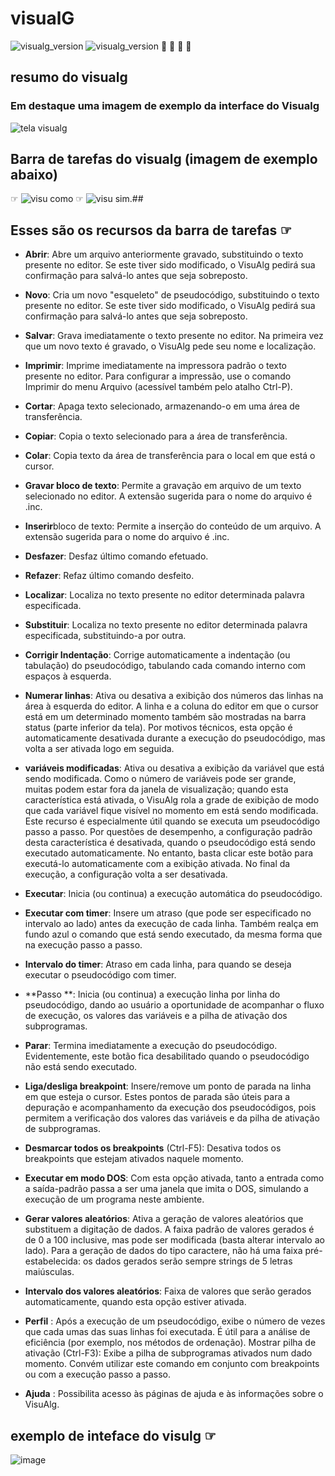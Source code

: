 # visualG
![visualg_version](https://img.shields.io/badge/visualg-3.0-brightgreen.svg) 
![visualg_version](https://img.shields.io/badge/visualg-3.0-green.svg) 🙌 🦕 🤠 🦖

## resumo do visualg

### **Em destaque uma imagem de exemplo da interface do Visualg** 
![tela visualg](https://user-images.githubusercontent.com/52284136/60517191-9e475780-9cb5-11e9-8838-4104d3840d11.png)

##  Barra de tarefas do visualg (imagem de exemplo abaixo)

 ☞ ![visu como](https://user-images.githubusercontent.com/52284136/60517222-ac957380-9cb5-11e9-90d9-5bb5d7434159.png)
 ☞ ![visu sim](https://user-images.githubusercontent.com/52284136/60517240-b0c19100-9cb5-11e9-9eeb-babb33d8694f.png).##
   
## Esses são os recursos da barra de tarefas ☞

- **Abrir**: Abre um arquivo anteriormente gravado, substituindo o texto presente no editor. Se este tiver sido
modificado, o VisuAlg pedirá sua confirmação para salvá-lo antes que seja sobreposto.

- **Novo**: Cria um novo "esqueleto" de pseudocódigo, substituindo o texto presente no editor. Se este tiver sido
modificado, o VisuAlg pedirá sua confirmação para salvá-lo antes que seja sobreposto.

- **Salvar**: Grava imediatamente o texto presente no editor. Na primeira vez que um novo texto é gravado, o
VisuAlg pede seu nome e localização.

- **Imprimir**: Imprime imediatamente na impressora padrão o texto presente no editor. Para configurar a impressão, use o comando Imprimir do menu Arquivo (acessível também pelo atalho Ctrl-P).

- **Cortar**: Apaga texto selecionado, armazenando-o em uma área de transferência.

- **Copiar**: Copia o texto selecionado para a área de transferência.

- **Colar**: Copia texto da área de transferência para o local em que está o cursor.

- **Gravar bloco de texto**: Permite a gravação em arquivo de um texto selecionado no editor. A extensão sugerida para o nome do arquivo é .inc.

- **Inserir**bloco de texto: Permite a inserção do conteúdo de um arquivo. A extensão sugerida para o nome do arquivo é .inc.

- **Desfazer**: Desfaz último comando efetuado.

- **Refazer**: Refaz último comando desfeito.

- **Localizar**: Localiza no texto presente no editor determinada palavra especificada.

- **Substituir**: Localiza no texto presente no editor determinada palavra especificada, substituindo-a por outra.

- **Corrigir Indentação**: Corrige automaticamente a indentação (ou tabulação) do pseudocódigo, tabulando cada comando interno com espaços à esquerda.

- **Numerar linhas**: Ativa ou desativa a exibição dos números das linhas na área à esquerda do editor. A linha e a coluna do editor em que o cursor está em um determinado momento também são mostradas na barra   status (parte inferior da tela). Por motivos técnicos, esta opção é automaticamente desativada durante a execução do pseudocódigo, mas volta a ser ativada logo em seguida.

- **variáveis modificadas**: Ativa ou desativa a exibição da variável que está sendo modificada. Como o número de variáveis pode ser grande, muitas podem estar fora da janela de visualização; quando esta característica está ativada, o VisuAlg rola a grade de exibição de modo que cada variável fique visível no momento em está sendo modificada. Este recurso é especialmente útil quando se executa um pseudocódigo passo a passo. Por questões de desempenho, a configuração padrão desta característica é desativada, quando o pseudocódigo está sendo executado automaticamente. No entanto, basta clicar este botão para executá-lo automaticamente com a exibição ativada. No final da execução, a configuração volta a ser desativada.

- **Executar**: Inicia (ou continua) a execução automática do pseudocódigo.
- **Executar com timer**: Insere um atraso (que pode ser especificado no intervalo ao lado) antes da execução de cada linha. Também realça em fundo azul o comando que está sendo executado, da mesma forma que na execução passo a passo.
- **Intervalo do timer**: Atraso em cada linha, para quando se deseja executar o pseudocódigo com timer.
- **Passo **: Inicia (ou continua) a execução linha por linha do pseudocódigo, dando ao usuário a oportunidade de acompanhar o fluxo de execução, os valores das variáveis e a pilha de ativação dos subprogramas.
- **Parar**: Termina imediatamente a execução do pseudocódigo. Evidentemente, este botão fica desabilitado quando o pseudocódigo não está sendo executado.
- **Liga/desliga breakpoint**: Insere/remove um ponto de parada na linha em que esteja o cursor. Estes pontos de parada são úteis para a depuração e acompanhamento da execução dos pseudocódigos, pois permitem a verificação dos valores das variáveis e da pilha de ativação de subprogramas.
- **Desmarcar todos os breakpoints** (Ctrl-F5): Desativa todos os breakpoints que estejam ativados naquele momento.
- **Executar em modo DOS**: Com esta opção ativada, tanto a entrada como a saída-padrão passa a ser uma janela que imita o DOS, simulando a execução de um programa neste ambiente.
- **Gerar valores aleatórios**: Ativa a geração de valores aleatórios que substituem a digitação de dados. A faixa padrão de valores gerados é de 0 a 100 inclusive, mas pode ser modificada (basta alterar intervalo ao lado). Para a geração de dados do tipo caractere, não há uma faixa pré-estabelecida: os dados gerados serão sempre strings de 5 letras maiúsculas.
- **Intervalo dos valores aleatórios**: Faixa de valores que serão gerados automaticamente, quando esta opção estiver ativada.
- **Perfil** : Após a execução de um pseudocódigo, exibe o número de vezes que cada umas das suas linhas foi executada. É útil para a análise de eficiência (por exemplo, nos métodos de ordenação). Mostrar pilha de ativação (Ctrl-F3): Exibe a pilha de subprogramas ativados num dado momento. Convém utilizar este comando em conjunto com breakpoints ou com a execução passo a passo.
- **Ajuda** : Possibilita acesso às páginas de ajuda e às informações sobre o VisuAlg.

## exemplo de inteface do visulg ☞

![image](https://user-images.githubusercontent.com/52284136/61215824-44498780-a6e2-11e9-83fb-eaeafc5c93bd.png)
 

